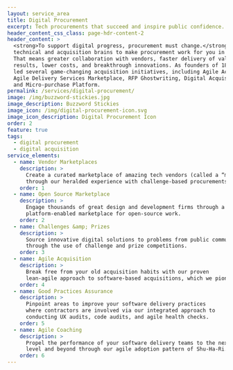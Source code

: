```yaml
---
layout: service_area
title: Digital Procurement
excerpt: Tech procurements that succeed and inspire public confidence.
header_content_css_class: page-hdr-content-2
header_content: >
  <strong>To support digital progress, procurement must change.</strong> At Skylight, we combine
  technical and acquisition brains to make procurement work for you in the digital age.
  That means greater collaboration with vendors, faster delivery of value, higher quality
  results, lower costs, and breakthrough innovations. As founders of 18F, we pioneered and
  led several game-changing acquisition initiatives, including Agile Acquisition,
  Agile Delivery Services Marketplace, RFP Ghostwriting, Digital Acquisition Accelerator,
  and Micro-purchase Platform.
permalink: /services/digital-procurement/
image: /img/buzzword-stickies.jpg
image_description: Buzzword Stickies
image_icon: /img/digital-procurement-icon.svg
image_icon_description: Digital Procurement Icon
order: 2
feature: true
tags:
  - digital procurement
  - digital acquisition
service_elements:
  - name: Vendor Marketplaces
    description: >
      Create a curated marketplace of amazing tech vendors (called a “micro-market”)
      through our heralded experience with challenge-based procurements.
    order: 1
  - name: Open Source Marketplace
    description: >
      Engage thousands of great design and development firms through a
      platform-enabled marketplace for open-source work.
    order: 2
  - name: Challenges &amp; Prizes
    description: >
      Source innovative digital solutions to problems from public communities
      through the use of challenge and prize competitions.
    order: 3
  - name: Agile Acquisition
    description: >
      Break free from your old acquisition habits with our proven
      lean-agile approach to software-based acquisitions, which we pioneered.
    order: 4
  - name: Good Practices Assurance
    description: >
      Pinpoint areas to improve your software delivery practices
      where contractors are involved via our integrated approach to
      conducting UX audits, code audits, and agile health checks.
    order: 5
  - name: Agile Coaching
    description: >
      Propel the performance of your software delivery teams to the next
      level and beyond through our agile adoption pattern of Shu-Ha-Ri.
    order: 6
---
```

